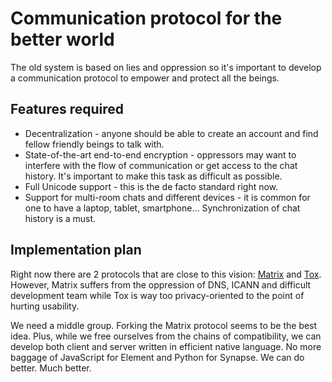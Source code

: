 # Communication protocol for the better world

The old system is based on lies and oppression so it's important to develop a communication protocol to empower and protect all the beings.

## Features required

* Decentralization - anyone should be able to create an account and find fellow friendly beings to talk with.
* State-of-the-art end-to-end encryption - oppressors may want to interfere with the flow of communication or get access to the chat history. It's important to make this task as difficult as possible.
* Full Unicode support - this is the de facto standard right now.
* Support for multi-room chats and different devices - it is common for one to have a laptop, tablet, smartphone... Synchronization of chat history is a must.

## Implementation plan

Right now there are 2 protocols that are close to this vision: [Matrix](https://matrix.org/) and [Tox](https://tox.chat/). However, Matrix suffers from the oppression of DNS, ICANN and difficult development team while Tox is way too privacy-oriented to the point of hurting usability.

We need a middle group. Forking the Matrix protocol seems to be the best idea. Plus, while we free ourselves from the chains of compatibility, we can develop both client and server written in efficient native language. No more baggage of JavaScript for Element and Python for Synapse. We can do better. Much better.
